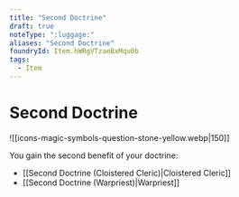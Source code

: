 ```yaml
---
title: "Second Doctrine"
draft: true
noteType: ":luggage:"
aliases: "Second Doctrine"
foundryId: Item.hWRgVTzaeBxMqu0b
tags:
  - Item
---
```


# Second Doctrine
![[icons-magic-symbols-question-stone-yellow.webp|150]]

You gain the second benefit of your doctrine:

*   [[Second Doctrine (Cloistered Cleric)|Cloistered Cleric]]
*   [[Second Doctrine (Warpriest)|Warpriest]]
